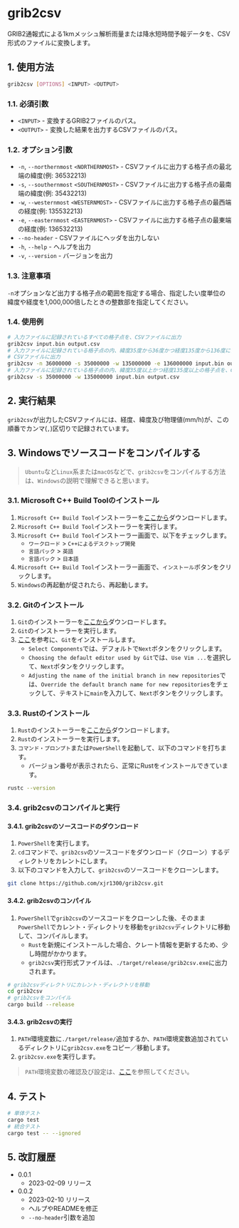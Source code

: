 # grib2csv

GRIB2通報式による1kmメッシュ解析雨量または降水短時間予報データを、CSV形式のファイルに変換します。

## 1. 使用方法

```bash
grib2csv [OPTIONS] <INPUT> <OUTPUT>
```

### 1.1. 必須引数

* `<INPUT>` - 変換するGRIB2ファイルのパス。
* `<OUTPUT>` - 変換した結果を出力するCSVファイルのパス。

### 1.2. オプション引数

* `-n`, `--northernmost` `<NORTHERNMOST>` - CSVファイルに出力する格子点の最北端の緯度(例: 36532213)
* `-s`, `--southernmost` `<SOUTHERNMOST>` - CSVファイルに出力する格子点の最南端の緯度(例: 35432213)
* `-w`, `--westernmost` `<WESTERNMOST>` - CSVファイルに出力する格子点の最西端の経度(例: 135532213)
* `-e`, `--easternmost` `<EASTERNMOST>` - CSVファイルに出力する格子点の最東端の経度(例: 136532213)
* `--no-header` - CSVファイルにヘッダを出力しない
* `-h`, `--help` - ヘルプを出力
* `-v`, `--version` - バージョンを出力

### 1.3. 注意事項

`-n`オプションなど出力する格子点の範囲を指定する場合、指定したい度単位の緯度や経度を1,000,000倍したときの整数部を指定してください。

### 1.4. 使用例

```bash
# 入力ファイルに記録されているすべての格子点を、CSVファイルに出力
grib2csv input.bin output.csv
# 入力ファイルに記録されている格子点の内、緯度35度から36度かつ経度135度から136度に含まれる格子点を、
# CSVファイルに出力
grib2csv -n 36000000 -s 35000000 -w 135000000 -e 136000000 input.bin output.csv
# 入力ファイルに記録されている格子点の内、緯度35度以上かつ経度135度以上の格子点を、CSVファイルに出力
grib2csv -s 35000000 -w 135000000 input.bin output.csv
```

## 2. 実行結果

`grib2csv`が出力したCSVファイルには、経度、緯度及び物理値(mm/h)が、この順番でカンマ(`,`)区切りで記録されています。

## 3. Windowsでソースコードをコンパイルする

> `Ubuntu`など`Linux`系または`macOS`などで、`grib2csv`をコンパイルする方法は、`Windows`の説明で理解できると思います。

### 3.1. Microsoft C++ Build Toolのインストール

1. `Microsoft C++ Build Tool`インストーラーを[ここから](https://visualstudio.microsoft.com/ja/visual-cpp-build-tools/)ダウンロードします。
2. `Microsoft C++ Build Tool`インストーラーを実行します。
3. `Microsoft C++ Build Tool`インストーラー画面で、以下をチェックします。
   * `ワークロード` > `C++によるデスクトップ開発`
   * `言語パック` > `英語`
   * `言語パック` > `日本語`
4. `Microsoft C++ Build Tool`インストーラー画面で、`インストール`ボタンをクリックします。
5. `Windows`の再起動が促されたら、再起動します。

### 3.2. Gitのインストール

1. `Git`のインストーラーを[ここから](https://github.com/git-for-windows/git/releases/download/v2.39.1.windows.1/Git-2.39.1-64-bit.exe)ダウンロードします。
2. `Git`のインストーラーを実行します。
3. [ここ](https://www.curict.com/item/60/60bfe0e.html)を参考に、`Git`をインストールします。
    * `Select Components`では、デフォルトで`Next`ボタンをクリックします。
    * `Choosing the default editor used by Git`では、`Use Vim ...`を選択して、`Next`ボタンをクリックします。
    * `Adjusting the name of the initial branch in new repositories`では、`Override the default branch name for new repositories`をチェックして、テキストに`main`を入力して、`Next`ボタンをクリックします。

### 3.3. Rustのインストール

1. `Rust`のインストーラーを[ここから](https://static.rust-lang.org/dist/rust-1.67.0-x86_64-pc-windows-msvc.msi)ダウンロードします。
2. `Rust`のインストーラーを実行します。
3. `コマンド・プロンプト`または`PowerShell`を起動して、以下のコマンドを打ちます。
   * バージョン番号が表示されたら、正常にRustをインストールできています。

```bash
rustc --version
```

### 3.4. grib2csvのコンパイルと実行

#### 3.4.1. grib2csvのソースコードのダウンロード

1. `PowerShell`を実行します。
2. `cd`コマンドで、`grib2csv`のソースコードをダウンロード（クローン）するディレクトリをカレントにします。
3. 以下のコマンドを入力して、`grib2csv`のソースコードをクローンします。

```bash
git clone https://github.com/xjr1300/grib2csv.git
```

#### 3.4.2. grib2csvのコンパイル

1. `PowerShell`で`grib2csv`のソースコードをクローンした後、そのまま`PowerShell`でカレント・ディレクトリを移動を`grib2csv`ディレクトリに移動して、コンパイルします。
    * `Rust`を新規にインストールした場合、クレート情報を更新するため、少し時間がかかります。
    * `grib2csv`実行形式ファイルは、`./target/release/grib2csv.exe`に出力されます。

```bash
# grib2csvディレクトリにカレント・ディレクトリを移動
cd grib2csv
# grib2csvをコンパイル
cargo build --release
```

#### 3.4.3. grib2csvの実行

1. `PATH`環境変数に`./target/release/`追加するか、`PATH`環境変数追加されているディレクトリに`grib2csv.exe`をコピー／移動します。
2. `grib2csv.exe`を実行します。

> `PATH`環境変数の確認及び設定は、[ここ](https://atmarkit.itmedia.co.jp/ait/articles/1805/11/news035.html)を参照してください。

## 4. テスト

```bash
# 単体テスト
cargo test
# 統合テスト
cargo test -- --ignored
```

## 5. 改訂履歴

* 0.0.1
  * 2023-02-09 リリース
* 0.0.2
  * 2023-02-10 リリース
  * ヘルプやREADMEを修正
  * `--no-header`引数を追加
